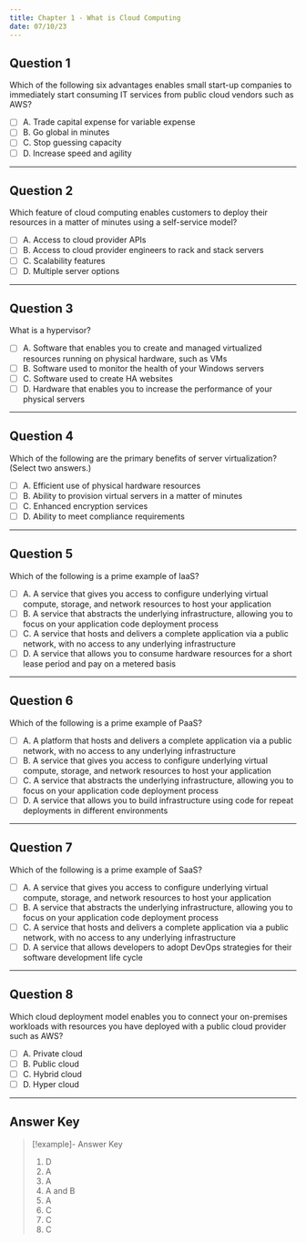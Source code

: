 ```yaml
---
title: Chapter 1 - What is Cloud Computing
date: 07/10/23
---
```


## Question 1

Which of the following six advantages enables small start-up companies to immediately start consuming IT services from public cloud vendors such as AWS?

* [ ] A. Trade capital expense for variable expense 
* [ ] B. Go global in minutes 
* [ ] C. Stop guessing capacity 
* [ ] D. Increase speed and agility

---

## Question 2

Which feature of cloud computing enables customers to deploy their resources in a matter of minutes using a self-service model?

* [ ] A. Access to cloud provider APIs 
* [ ] B. Access to cloud provider engineers to rack and stack servers 
* [ ] C. Scalability features 
* [ ] D. Multiple server options

---

## Question 3

What is a hypervisor?

* [ ] A. Software that enables you to create and managed virtualized resources running on physical hardware, such as VMs 
* [ ] B. Software used to monitor the health of your Windows servers 
* [ ] C. Software used to create HA websites 
* [ ] D. Hardware that enables you to increase the performance of your physical servers

---

## Question  4

Which of the following are the primary benefits of server virtualization? (Select two answers.) 

* [ ] A. Efficient use of physical hardware resources 
* [ ] B. Ability to provision virtual servers in a matter of minutes 
* [ ] C. Enhanced encryption services 
* [ ] D. Ability to meet compliance requirements

---

## Question 5

Which of the following is a prime example of IaaS?

* [ ] A. A service that gives you access to configure underlying virtual compute, storage, and network resources to host your application 
* [ ] B. A service that abstracts the underlying infrastructure, allowing you to focus on your application code deployment process 
* [ ] C. A service that hosts and delivers a complete application via a public network, with no access to any underlying infrastructure 
* [ ] D. A service that allows you to consume hardware resources for a short lease period and pay on a metered basis

---

## Question 6

Which of the following is a prime example of PaaS? 

* [ ] A. A platform that hosts and delivers a complete application via a public network, with no access to any underlying infrastructure 
* [ ] B. A service that gives you access to configure underlying virtual compute, storage, and network resources to host your application 
* [ ] C. A service that abstracts the underlying infrastructure, allowing you to focus on your application code deployment process 
* [ ] D. A service that allows you to build infrastructure using code for repeat deployments in different environments

---

## Question 7

Which of the following is a prime example of SaaS? 

* [ ] A. A service that gives you access to configure underlying virtual compute, storage, and network resources to host your application 
* [ ] B. A service that abstracts the underlying infrastructure, allowing you to focus on your application code deployment process 
* [ ] C. A service that hosts and delivers a complete application via a public network, with no access to any underlying infrastructure 
* [ ] D. A service that allows developers to adopt DevOps strategies for their software development life cycle

---

## Question 8

Which cloud deployment model enables you to connect your on-premises workloads with resources you have deployed with a public cloud provider such as AWS?

* [ ] A. Private cloud 
* [ ] B. Public cloud 
* [ ] C. Hybrid cloud 
* [ ] D. Hyper cloud

---

## Answer Key

 > 
 > \[!example\]- Answer Key
 > 
 > 1. D 
 > 1. A 
 > 1. A 
 > 1. A and B 
 > 1. A 
 > 1. C 
 > 1. C 
 > 1. C
